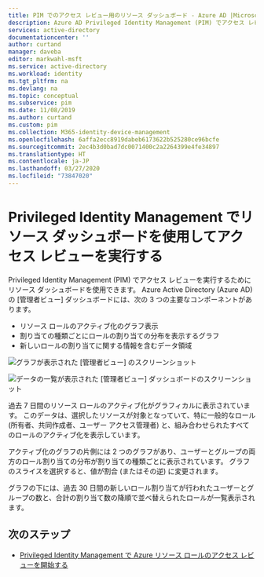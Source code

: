 ```yaml
---
title: PIM でのアクセス レビュー用のリソース ダッシュボード - Azure AD |Microsoft Docs
description: Azure AD Privileged Identity Management (PIM) でアクセス レビューを実行するためにリソース ダッシュボードを使用する方法を説明します。
services: active-directory
documentationcenter: ''
author: curtand
manager: daveba
editor: markwahl-msft
ms.service: active-directory
ms.workload: identity
ms.tgt_pltfrm: na
ms.devlang: na
ms.topic: conceptual
ms.subservice: pim
ms.date: 11/08/2019
ms.author: curtand
ms.custom: pim
ms.collection: M365-identity-device-management
ms.openlocfilehash: 6affa2ecc8919dabeb6173622b525280ce96bcfe
ms.sourcegitcommit: 2ec4b3d0bad7dc0071400c2a2264399e4fe34897
ms.translationtype: HT
ms.contentlocale: ja-JP
ms.lasthandoff: 03/27/2020
ms.locfileid: "73847020"
---
```

# <a name="use-a-resource-dashboard-to-perform-an-access-review-in-privileged-identity-management"></a>Privileged Identity Management でリソース ダッシュボードを使用してアクセス レビューを実行する

Privileged Identity Management (PIM) でアクセス レビューを実行するためにリソース ダッシュボードを使用できます。 Azure Active Directory (Azure AD) の [管理者ビュー] ダッシュボードには、次の 3 つの主要なコンポーネントがあります。

- リソース ロールのアクティブ化のグラフ表示
- 割り当ての種類ごとにロールの割り当ての分布を表示するグラフ
- 新しいロールの割り当てに関する情報を含むデータ領域

![グラフが表示された [管理者ビュー] のスクリーンショット](media/pim-resource-roles-overview-dashboards/rbac-overview-top.png)

![データの一覧が表示された [管理者ビュー] ダッシュボードのスクリーンショット](media/pim-resource-roles-overview-dashboards/role-settings.png)

過去 7 日間のリソース ロールのアクティブ化がグラフィカルに表示されています。 このデータは、選択したリソースが対象となっていて、特に一般的なロール (所有者、共同作成者、ユーザー アクセス管理者) と、組み合わせられたすべてのロールのアクティブ化を表示しています。

アクティブ化のグラフの片側には 2 つのグラフがあり、ユーザーとグループの両方のロール割り当ての分布が割り当ての種類ごとに表示されています。 グラフのスライスを選択すると、値が割合 (またはその逆) に変更されます。

グラフの下には、過去 30 日間の新しいロール割り当てが行われたユーザーとグループの数と、合計の割り当て数の降順で並べ替えられたロールが一覧表示されます。

## <a name="next-steps"></a>次のステップ

- [Privileged Identity Management で Azure リソース ロールのアクセス レビューを開始する](pim-resource-roles-start-access-review.md)
